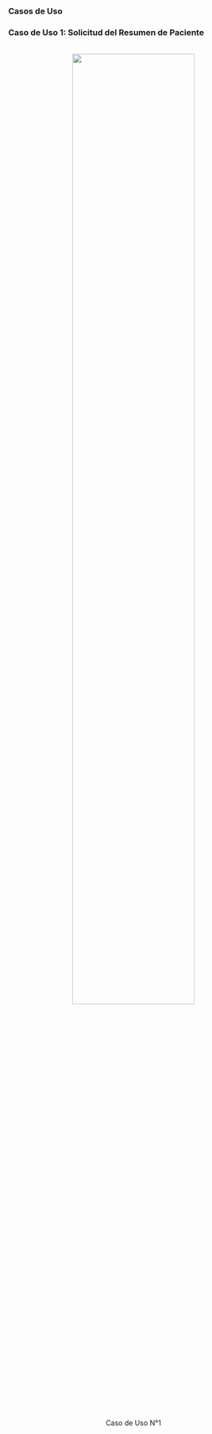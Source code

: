 ### Casos de Uso

### Caso de Uso 1: Solicitud del Resumen de Paciente

<br>
<div align="center">
  <img src="CasoUso1.png" style="width:70%"> 
  <p>Caso de Uso N°1</p>
</div>
<br>

